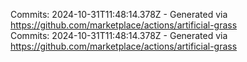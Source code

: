 Commits: 2024-10-31T11:48:14.378Z - Generated via https://github.com/marketplace/actions/artificial-grass
<br>
Commits: 2024-10-31T11:48:14.378Z - Generated via https://github.com/marketplace/actions/artificial-grass
<br>
